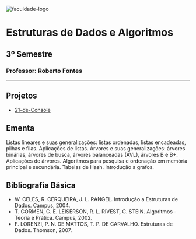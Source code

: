 ![faculdade-logo](https://doity.com.br/media/doity/eventos/evento-13392-logo_organizador.png)

# Estruturas de Dados e Algoritmos

## 3º Semestre

### **Professor:** Roberto Fontes

---

## Projetos

- [21-de-Console](https://github.com/henrique-tavares/21-de-Console)

## Ementa

Listas lineares e suas generalizações: listas ordenadas, listas encadeadas, pilhas e filas. Aplicações de
listas. Árvores e suas generalizações: árvores binárias, árvores de busca, árvores balanceadas (AVL),
árvores B e B+. Aplicações de árvores. Algoritmos para pesquisa e ordenação em memória principal e
secundária. Tabelas de Hash. Introdução a grafos.

## Bibliografia Básica

- W. CELES, R. CERQUEIRA, J. L. RANGEL. Introdução a Estruturas de Dados. Campus, 2004.
- T. CORMEN, C. E. LEISERSON, R. L. RIVEST, C. STEIN. Algoritmos - Teoria e Prática. Campus, 2002.
- F. LORENZI, P. N. DE MATTOS, T. P. DE CARVALHO. Estruturas de Dados. Thomson, 2007.
